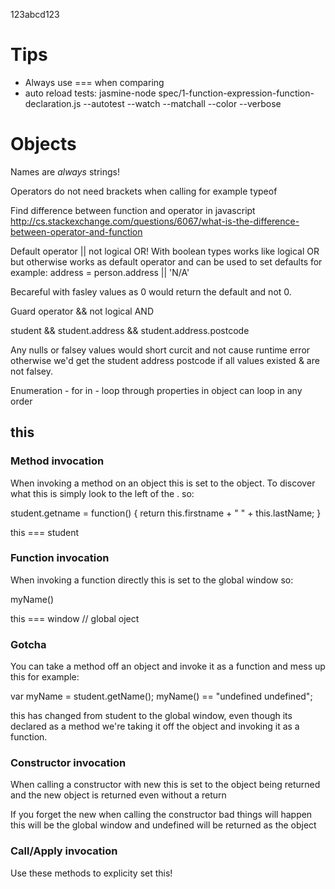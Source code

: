 123abcd123

# Tips

* Always use === when comparing
* auto reload tests: jasmine-node spec/1-function-expression-function-declaration.js --autotest --watch --matchall --color --verbose

# Objects

Names are *always* strings!

Operators do not need brackets when calling for example typeof

Find difference between function and operator in javascript
http://cs.stackexchange.com/questions/6067/what-is-the-difference-between-operator-and-function


Default operator || not logical OR! With boolean types works like logical OR but
otherwise works as default operator and can be used to set defaults for example:
  address = person.address || 'N/A'

Becareful with fasley values as 0 would return the default and not 0.

Guard operator && not logical AND

student && student.address && student.address.postcode

Any nulls or falsey values would short curcit and not cause runtime error otherwise
we'd get the student address postcode if all values existed & are not falsey.

Enumeration - for in - loop through properties in object can loop in any order

## this

### Method invocation
When invoking a method on an object this is set to the object. To discover what
this is simply look to the left of the . so:

student.getname = function() {
  return this.firstname + " " + this.lastName;
}

this === student

### Function invocation
When invoking a function directly this is set to the global window so:

myName()

this === window // global oject

### Gotcha

You can take a method off an object and invoke it as a function and mess up this
for example:

var myName = student.getName();
myName() == "undefined undefined";

this has changed from student to the global window, even though its declared as
a method we're taking it off the object and invoking it as a function.

### Constructor invocation
When calling a constructor with new this is set to the object being returned
and the new object is returned even without a return

If you forget the new when calling the constructor bad things will happen
this will be the global window and undefined will be returned as the object


### Call/Apply invocation

Use these methods to explicity set this!


